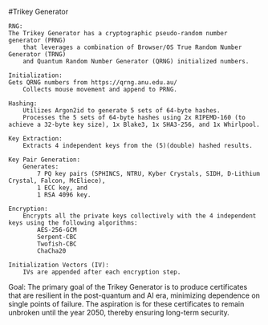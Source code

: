 #Trikey Generator

    RNG:
	The Trikey Generator has a cryptographic pseudo-random number generator (PRNG)
        that leverages a combination of Browser/OS True Random Number Generator (TRNG)
        and Quantum Random Number Generator (QRNG) initialized numbers.

    Initialization:
	Gets QRNG numbers from https://qrng.anu.edu.au/
        Collects mouse movement and append to PRNG.

    Hashing:
        Utilizes Argon2id to generate 5 sets of 64-byte hashes.
        Processes the 5 sets of 64-byte hashes using 2x RIPEMD-160 (to achieve a 32-byte key size), 1x Blake3, 1x SHA3-256, and 1x Whirlpool.

    Key Extraction:
        Extracts 4 independent keys from the (5)(double) hashed results.

    Key Pair Generation:
        Generates:
            7 PQ key pairs (SPHINCS, NTRU, Kyber Crystals, SIDH, D-Lithium Crystal, Falcon, McEliece),
            1 ECC key, and
            1 RSA 4096 key.

    Encryption:
        Encrypts all the private keys collectively with the 4 independent keys using the following algorithms:
            AES-256-GCM
            Serpent-CBC
            Twofish-CBC
            ChaCha20

    Initialization Vectors (IV):
        IVs are appended after each encryption step.

Goal:
The primary goal of the Trikey Generator is to produce certificates that are resilient in the post-quantum and AI era, minimizing dependence on single points of failure. The aspiration is for these certificates to remain unbroken until the year 2050, thereby ensuring long-term security.
